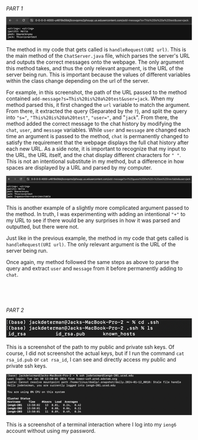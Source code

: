 _PART 1_


![image](Lab_Report_Screenshot.png)

The method in my code that gets called is `handleRequest(URI url)`. This is the main method of the `ChatServer.java` file, which parses the server's URL and outputs the correct messages onto the webpage. The only argument this method takes, and thus the only relevant argument, is the URL of the server being run. This is important because the values of different variables within the class change depending on the url of the server.

For example, in this screenshot, the path of the URL passed to the method contained `add-message?s=This%20is%20a%20test&user=jack`. When my method parsed this, it first changed the `url` variable to match the argument. From there, it extracted the query (Separated by the `?`), and split the query into `"s="`, `"This%20is%20a%20test"`, `"user="`, and "`jack`". From there, the method added the correct message to the chat history by modifying the `chat`, `user`, and `message` variables. While `user` and `message` are changed each time an argument is passed to the method, `chat` is permanently changed to satisfy the requirement that the webpage displays the full chat history after each new URL. As a side note, it is important to recognize that my input to the URL, the URL itself, and the chat display different characters for `" "`. This is not an intentional substitute in my method, but a difference in how spaces are displayed by a URL and parsed by my computer.

![image](Lab_Report_Screenshot_2.png)

This is another example of a slightly more complicated argument passed to the method. In truth, I was experimenting with adding an intentional `"+"` to my URL to see if there would be any surprises in how it was parsed and outputted, but there were not. 

Just like in the previous example, the method in my code that gets called is `handleRequest(URI url)`. The only relevant argument is the URL of the server being run.

Once again, my method followed the same steps as above to parse the query and extract `user` and `message` from it before permanently adding to  `chat`.

<br>
<br>
<br>

_PART 2_


![image](Lab_Report_Key_Screenshot.png)

This is a screenshot of the path to my public and private ssh keys. Of course, I did not screenshot the actual keys, but if I run the command `cat rsa_id.pub` or `cat rsa_id`, I can see and directly access my public and private ssh keys.


![image](Remote_Connection_Screenshot.png)

This is a screenshot of a terminal interaction where I log into my `ieng6` account without using my password.
